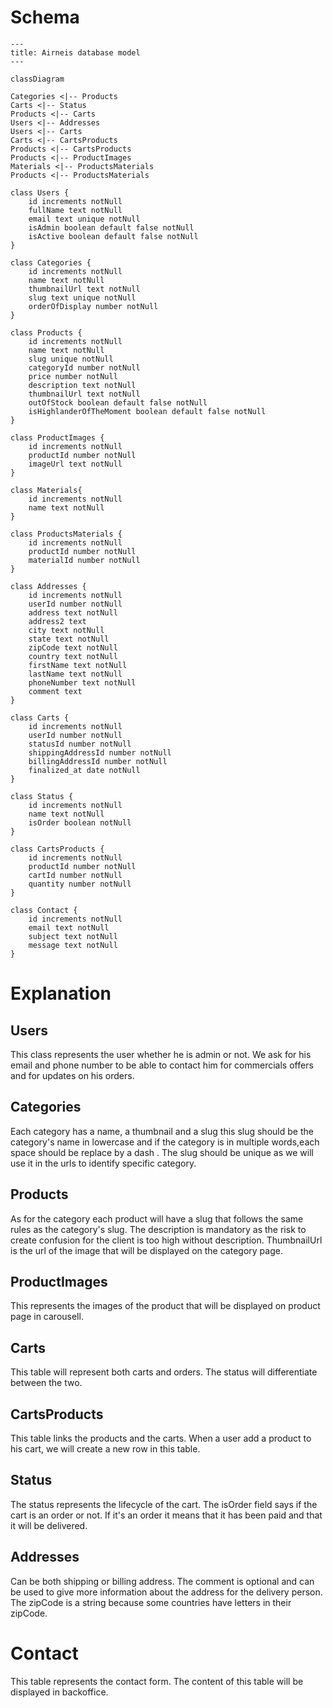 # Schema

```mermaid
---
title: Airneis database model
---

classDiagram

Categories <|-- Products
Carts <|-- Status
Products <|-- Carts
Users <|-- Addresses
Users <|-- Carts
Carts <|-- CartsProducts
Products <|-- CartsProducts
Products <|-- ProductImages
Materials <|-- ProductsMaterials
Products <|-- ProductsMaterials

class Users {
    id increments notNull
    fullName text notNull
    email text unique notNull
    isAdmin boolean default false notNull
    isActive boolean default false notNull
}

class Categories {
    id increments notNull
    name text notNull
    thumbnailUrl text notNull
    slug text unique notNull
    orderOfDisplay number notNull
}

class Products {
    id increments notNull
    name text notNull
    slug unique notNull
    categoryId number notNull
    price number notNull
    description text notNull
    thumbnailUrl text notNull
    outOfStock boolean default false notNull
    isHighlanderOfTheMoment boolean default false notNull
}

class ProductImages {
    id increments notNull
    productId number notNull
    imageUrl text notNull
}

class Materials{
    id increments notNull
    name text notNull
}

class ProductsMaterials {
    id increments notNull
    productId number notNull
    materialId number notNull
}

class Addresses {
    id increments notNull
    userId number notNull
    address text notNull
    address2 text
    city text notNull
    state text notNull
    zipCode text notNull
    country text notNull
    firstName text notNull
    lastName text notNull
    phoneNumber text notNull
    comment text
}

class Carts {
    id increments notNull
    userId number notNull
    statusId number notNull
    shippingAddressId number notNull
    billingAddressId number notNull
    finalized_at date notNull
}

class Status {
    id increments notNull
    name text notNull
    isOrder boolean notNull
}

class CartsProducts {
    id increments notNull
    productId number notNull
    cartId number notNull
    quantity number notNull
}

class Contact {
    id increments notNull
    email text notNull
    subject text notNull
    message text notNull
}

```

# Explanation

## Users

This class represents the user whether he is admin or not.
We ask for his email and phone number to be able to contact him for commercials offers and for updates on his orders.

## Categories

Each category has a name, a thumbnail and a slug this slug should be the category's name in lowercase and if the category is in multiple words,each space should be replace by a dash .
The slug should be unique as we will use it in the urls to identify specific category.

## Products

As for the category each product will have a slug that follows the same rules as the category's slug.
The description is mandatory as the risk to create confusion for the client is too high without description.
ThumbnailUrl is the url of the image that will be displayed on the category page.

## ProductImages

This represents the images of the product that will be displayed on product page in carousell.

## Carts

This table will represent both carts and orders.
The status will differentiate between the two.

## CartsProducts

This table links the products and the carts.
When a user add a product to his cart, we will create a new row in this table.

## Status

The status represents the lifecycle of the cart.
The isOrder field says if the cart is an order or not.
If it's an order it means that it has been paid and that it will be delivered.

## Addresses

Can be both shipping or billing address.
The comment is optional and can be used to give more information about the address for the delivery person.
The zipCode is a string because some countries have letters in their zipCode.

# Contact

This table represents the contact form.
The content of this table will be displayed in backoffice.
